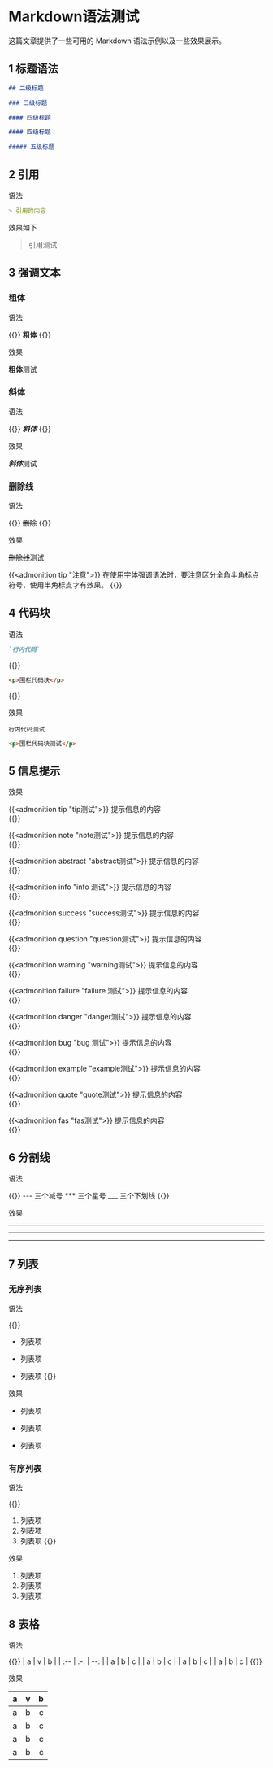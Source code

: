 # Markdown语法测试


这篇文章提供了一些可用的 Markdown 语法示例以及一些效果展示。

<!--more-->

## 1 标题语法

```markdown
## 二级标题

### 三级标题

#### 四级标题

#### 四级标题

##### 五级标题
```

## 2 引用

语法

```Markdown
> 引用的内容
```

效果如下

> 引用测试

## 3 强调文本

### 粗体

语法

{{<highlight Markdown>}}
**粗体**
{{</highlight>}}

效果

**粗体**测试

### 斜体

语法

{{<highlight Markdown>}}
***斜体***
{{</highlight>}}

效果

***斜体***测试

### 删除线

语法

{{<highlight Markdown>}}
~~删除~~
{{</highlight>}}

效果

~~删除线~~测试

{{<admonition tip "注意">}}
在使用字体强调语法时，要注意区分全角半角标点符号，使用半角标点才有效果。
{{</admonition>}}

## 4 代码块

语法

```Markdown
`行内代码`
```

{{<highlight markdown>}}
```html
<p>围栏代码块</p>
```
{{</highlight>}}

效果

`行内代码测试`


```html
<p>围栏代码块测试</p>
```

## 5 信息提示

效果

{{<admonition tip "tip测试">}}
提示信息的内容		
{{</admonition>}}

{{<admonition note "note测试">}}
提示信息的内容		
{{</admonition>}}

{{<admonition abstract "abstract测试">}}
提示信息的内容		
{{</admonition>}}

{{<admonition info "info 测试">}}
提示信息的内容		
{{</admonition>}}

{{<admonition success "success测试">}}
提示信息的内容		
{{</admonition>}}

{{<admonition question "question测试">}}
提示信息的内容		
{{</admonition>}}

{{<admonition warning "warning测试">}}
提示信息的内容		
{{</admonition>}}

{{<admonition failure "failure 测试">}}
提示信息的内容		
{{</admonition>}}

{{<admonition danger "danger测试">}}
提示信息的内容		
{{</admonition>}}

{{<admonition bug "bug 测试">}}
提示信息的内容		
{{</admonition>}}

{{<admonition example "example测试">}}
提示信息的内容		
{{</admonition>}}

{{<admonition quote "quote测试">}}
提示信息的内容		
{{</admonition>}}

{{<admonition fas "fas测试">}}
提示信息的内容		
{{</admonition>}}

## 6 分割线

语法

{{<highlight Markdown>}}
--- 三个减号
*** 三个星号
___ 三个下划线
{{</highlight>}}

效果

---
***
___

## 7 列表

### 无序列表

语法

{{<highlight Markdown>}}
- 列表项
+ 列表项
* 列表项
{{</highlight>}}

效果

- 列表项
+ 列表项
* 列表项

### 有序列表

语法

{{<highlight Markdown>}}
1. 列表项
2. 列表项
3. 列表项
{{</highlight>}}

效果

1. 列表项
2. 列表项
3. 列表项

## 8 表格

语法

{{<highlight Markdown>}}
| a   |  v  |   b |
| :-- | :-: | --: |
| a   |  b  |   c |
| a   |  b  |   c |
| a   |  b  |   c |
| a   |  b  |   c |
{{</highlight>}}

效果

| a   |  v  |   b |
| :-- | :-: | --: |
| a   |  b  |   c |
| a   |  b  |   c |
| a   |  b  |   c |
| a   |  b  |   c |
